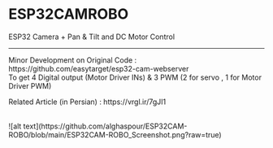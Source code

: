 # ESP32CAMROBO
ESP32 Camera + Pan &amp; Tilt and DC Motor Control
<hr>
Minor Development on Original Code : https://github.com/easytarget/esp32-cam-webserver
<br>
To get 4 Digital output (Motor Driver INs) & 3 PWM (2 for servo , 1 for Motor Driver PWM)
<p>
	Related Article (in Persian) : https://vrgl.ir/7gJI1
</p>
<br>
![alt text](https://github.com/alghaspour/ESP32CAM-ROBO/blob/main/ESP32CAM-ROBO_Screenshot.png?raw=true)
